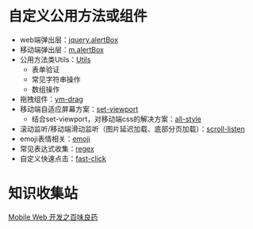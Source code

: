 # 自定义公用方法或组件

- web端弹出层：[jquery.alertBox](./jquery.alertBox)
- 移动端弹出层：[m.alertBox](./m.alertBox)
- 公用方法类Utils：[Utils](./Utils)
  - 表单验证
  - 常见字符串操作
  - 数组操作
- 拖拽组件：[ym-drag](./ym-drag)
- 移动端自适应屏幕方案：[set-viewport](./set-viewport/index.js)    
  - 结合set-viewport，对移动端css的解决方案：[all-style](./all-style/m-function.scss)
- 滚动监听/移动端滑动监听（图片延迟加载、底部分页加载）：[scroll-listen](./scroll-listen)
- emoji表情相关：[emoji](./emoji)
- 常见表达式收集：[regex](./regex)
- 自定义快速点击：[fast-click](./fast-click)

# 知识收集站 

[Mobile Web 开发之百味良药](https://segmentfault.com/a/1190000000339907)
